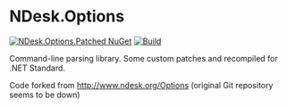 NDesk.Options
=============

[![NDesk.Options.Patched NuGet](https://img.shields.io/nuget/v/NDesk.Options.Patched.svg)](https://www.nuget.org/packages/NDesk.Options.Patched/)
[![Build](https://github.com/nano-byte/NDesk.Options/workflows/Build/badge.svg?branch=master)](https://github.com/nano-byte/NDesk.Options/actions?query=workflow%3ABuild)

Command-line parsing library. Some custom patches and recompiled for .NET Standard.

Code forked from http://www.ndesk.org/Options (original Git repository seems to be down)
